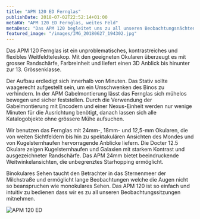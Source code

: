 ```yaml
---
title: "APM 120 ED Fernglas"
publishDate: 2018-07-02T22:52:14+01:00
metaKW: "APM 120 ED Fernglas, weites Feld"
metaDesc: "Das APM 120 begleitet uns zu all unseren Beobachtungsnächten in der Algarve"
featured_image: "/images/IMG_20180627_194302.jpg"
---
```

Das APM 120 Fernglas ist ein unproblematisches, kontrastreiches und flexibles Weitfeldteleskop. Mit den geeigneten Okularen überzeugt es mit grosser Randschärfe, Farbreinheit
und liefert einen 3D Anblick bis hinunter zur 13. Grössenklasse.

<!--more-->
Der Aufbau erdledigt sich innerhalb von Minuten.
Das Stativ sollte waagerecht aufgestellt sein, um ein Umschwenken des Binos zu verhindern. In der APM Gabelmontierung lässt das Fernglas sich mühelos bewegen und sicher feststellen.
Durch die Verwendung der Gabelmontierung mit Encodern und einer Nexus-Einheit werden nur wenige Minuten für die Ausrichtung benötigt, danach lassen sich alle Katalogobjekte ohne grössere
Mühe aufsuchen.

Wir benutzen das Fernglas  mit 24mm-, 18mm- und 12,5-mm Okularen, die von weiten Sichtfeldern bis hin zu spektakulären Ansichten des Mondes und von Kugelsternhaufen hervorragende Anblicke liefern.
Die Docter 12.5 Okulare zeigen Kugelsternhaufen und Galaxien mit starkem Kontrast und ausgezeichneter Randschärfe.
Das APM 24mm bietet beeindruckende Weitwinkelansichten, die unbegrenztes Starhopping ermöglicht.

Binokulares Sehen taucht den Betrachter in das Sternenmeer der Milchstraße und ermöglicht lange Beobachtungen welche die Augen nicht so beanspruchen wie monokulares Sehen.
Das APM 120 ist so einfach und intuitiv zu bedienen dass wir es zu all unseren Beobachtungssitzungen mitnehmen.

![APM 120 ED](../../../images/david_astronomia-27.jpg)
